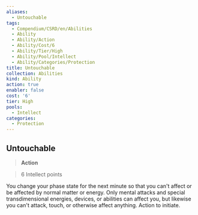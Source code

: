 ```yaml
---
aliases:
  - Untouchable
tags:
  - Compendium/CSRD/en/Abilities
  - Ability
  - Ability/Action
  - Ability/Cost/6
  - Ability/Tier/High
  - Ability/Pool/Intellect
  - Ability/Categories/Protection
title: Untouchable
collection: Abilities
kind: Ability
action: true
enabler: false
cost: '6'
tier: High
pools:
  - Intellect
categories:
  - Protection
---
```

## Untouchable    
>**Action**    
>6 Intellect points  
    
You change your phase state for the next minute so that you can't affect or be affected by normal matter or energy. Only mental attacks and special transdimensional energies, devices, or abilities can affect you, but likewise you can't attack, touch, or otherwise affect anything. Action to initiate.